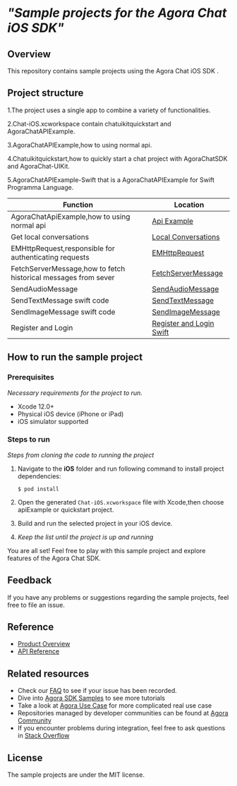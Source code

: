 # <AgoraChat API Example for iOS> *"Sample projects for the Agora Chat iOS SDK"*


## Overview

This repository contains sample projects using the Agora Chat iOS SDK .


## Project structure

1.The project uses a single app to combine a variety of functionalities.

2.Chat-iOS.xcworkspace contain chatuikitquickstart and AgoraChatAPIExample.

3.AgoraChatAPIExample,how to using normal api.

4.Chatuikitquickstart,how to quickly start a chat project with AgoraChatSDK and AgoraChat-UIKit.

5.AgoraChatAPIExample-Swift that is a AgoraChatAPIExample for Swift Programma Language.

| Function                                                                        | Location                                                                                                                                 |
| ------------------------------------------------------------------------------- | ---------------------------------------------------------------------------------------------------------------------------------------- |
| AgoraChatApiExample,how to using normal api                                                                  | [Api Example](https://github.com/AgoraIO/Agora-Chat-API-Examples/blob/main/Chat-iOS/AgoraChatAPIExample/AgoraChatAPIExample/ApiExample/AgoraChatApiExampleViewController.m)                                  |
| Get local conversations                                                                  | [Local Conversations](https://github.com/AgoraIO/Agora-Chat-API-Examples/blob/main/Chat-iOS/AgoraChatAPIExample-Swift/AgoraChatAPIExample-Swift/AgoraChatAPIExample-Swift/Controllers/AgoraChatConversationsViewController.swift)                                  |
| EMHttpRequest,responsible for authenticating requests                                                                  | [EMHttpRequest](https://github.com/AgoraIO/Agora-Chat-API-Examples/blob/main/Chat-iOS/AgoraChatAPIExample/AgoraChatAPIExample/EMHttpRequest.m)                                  |
| FetchServerMessage,how to fetch historical messages from sever                                                                  | [FetchServerMessage](https://github.com/AgoraIO/Agora-Chat-API-Examples/blob/main/Chat-iOS/AgoraChatAPIExample/AgoraChatAPIExample/FetchServerMessage/FetchServerMessageViewController.m)                                  |
| SendAudioMessage                                                                  | [SendAudioMessage](https://github.com/AgoraIO/Agora-Chat-API-Examples/blob/main/Chat-iOS/AgoraChatAPIExample/AgoraChatAPIExample/SendAudioMessage/AudioMessageViewController.m)                                  |
| SendTextMessage swift code                                                                  | [SendTextMessage](https://github.com/AgoraIO/Agora-Chat-API-Examples/blob/main/Chat-iOS/AgoraChatAPIExample-Swift/AgoraChatAPIExample-Swift/AgoraChatAPIExample-Swift/Controllers/AgoraChatSendTextViewController.swift)                                  |
| SendImageMessage swift code                                                                  | [SendImageMessage](https://github.com/AgoraIO/Agora-Chat-API-Examples/blob/main/Chat-iOS/AgoraChatAPIExample-Swift/AgoraChatAPIExample-Swift/AgoraChatAPIExample-Swift/Controllers/AgoraChatSendImageVideoController.swift)                                  |
| Register and Login                                                                  | [Register and Login Swift](https://github.com/AgoraIO/Agora-Chat-API-Examples/blob/main/Chat-iOS/AgoraChatAPIExample-Swift/AgoraChatAPIExample-Swift/AgoraChatAPIExample-Swift/Controllers/AgoraChatLoginViewController.swift)   |



## How to run the sample project

### Prerequisites

*Necessary requirements for the project to run.*

- Xcode 12.0+
- Physical iOS device (iPhone or iPad)
- iOS simulator supported

### Steps to run

*Steps from cloning the code to running the project*

1. Navigate to the **iOS** folder and run following command to install project dependencies:

    ```shell
    $ pod install
    ```
2. Open the generated `Chat-iOS.xcworkspace` file with Xcode,then choose apiExample or quickstart project.

3. Build and run the selected project in your iOS device.

4. *Keep the list until the project is up and running*

You are all set! Feel free to play with this sample project and explore features of the Agora Chat SDK.


## Feedback

If you have any problems or suggestions regarding the sample projects, feel free to file an issue.

## Reference

- [Product Overview](https://docs.agora.io/en/agora-chat/agora_chat_get_started_ios?platform=iOS)
- [API Reference](https://docs-preprod.agora.io/en/agora-chat/agora_chat_overview?platform=iOS)

## Related resources

- Check our [FAQ](https://docs.agora.io/en/faq) to see if your issue has been recorded.
- Dive into [Agora SDK Samples](https://github.com/AgoraIO) to see more tutorials
- Take a look at [Agora Use Case](https://github.com/AgoraIO-usecase) for more complicated real use case
- Repositories managed by developer communities can be found at [Agora Community](https://github.com/AgoraIO-Community)
- If you encounter problems during integration, feel free to ask questions in [Stack Overflow](https://stackoverflow.com/questions/tagged/agora.io)

## License

The sample projects are under the MIT license.
